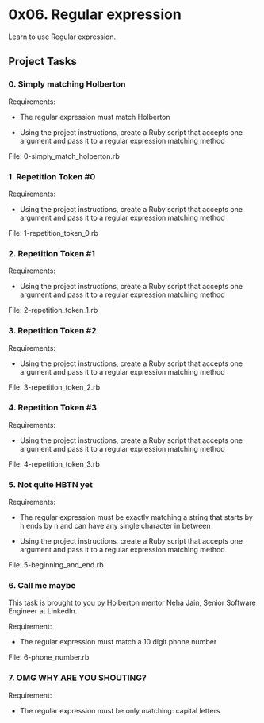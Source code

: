 # 0x06. Regular expression

Learn to use Regular expression.

## Project Tasks

### 0. Simply matching Holberton

Requirements:

- The regular expression must match Holberton

- Using the project instructions, create a Ruby script that accepts one argument and pass it to a regular expression matching method

File: 0-simply_match_holberton.rb

### 1. Repetition Token #0


Requirements:

- Using the project instructions, create a Ruby script that accepts one argument and pass it to a regular expression matching method

File: 1-repetition_token_0.rb

### 2. Repetition Token #1

Requirements:

- Using the project instructions, create a Ruby script that accepts one argument and pass it to a regular expression matching method

File: 2-repetition_token_1.rb

### 3. Repetition Token #2

Requirements:

- Using the project instructions, create a Ruby script that accepts one argument and pass it to a regular expression matching method

File: 3-repetition_token_2.rb

### 4. Repetition Token #3

Requirements:

- Using the project instructions, create a Ruby script that accepts one argument and pass it to a regular expression matching method

File: 4-repetition_token_3.rb

### 5. Not quite HBTN yet

Requirements:

- The regular expression must be exactly matching a string that starts by h ends by n and can have any single character in between

- Using the project instructions, create a Ruby script that accepts one argument and pass it to a regular expression matching method

File: 5-beginning_and_end.rb

### 6. Call me maybe

This task is brought to you by Holberton mentor Neha Jain, Senior Software Engineer at LinkedIn.

Requirement:

- The regular expression must match a 10 digit phone number

File: 6-phone_number.rb

### 7. OMG WHY ARE YOU SHOUTING?

Requirement:

- The regular expression must be only matching: capital letters
